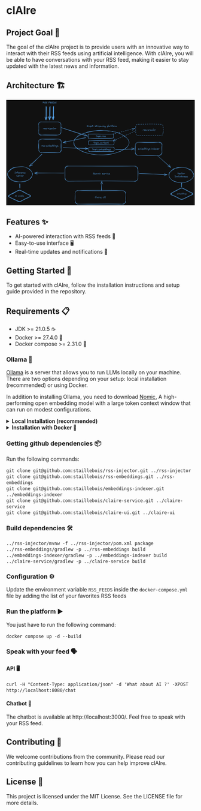 # clAIre

## Project Goal 🎯

The goal of the clAIre project is to provide users with an innovative way to interact with their RSS feeds using artificial intelligence. With clAIre, you will be able to have conversations with your RSS feed, making it easier to stay updated with the latest news and information.

## Architecture 🏗️

![arch.png](./schema/arch.png)

## Features ✨

- AI-powered interaction with RSS feeds 🤖
- Easy-to-use interface 🖥️
- Real-time updates and notifications 🔔

## Getting Started 🚀

To get started with clAIre, follow the installation instructions and setup guide provided in the repository.

## Requirements 📋

- JDK >= 21.0.5 ☕
- Docker >= 27.4.0 🐳
- Docker compose >= 2.31.0 🐙

### Ollama 🧠

[Ollama](https://ollama.com/) is a server that allows you to run LLMs locally on your machine. There are two options depending on your setup: local installation (recommended) or using Docker.

In addition to installing Ollama, you need to download [Nomic](https://ollama.com/library/nomic-embed-text), A high-performing open embedding model with a large token context window that can run on modest configurations.

<details>
    <summary><b>Local Installation (recommended)</b></summary>

This installation will allow Ollama to [take advantage of the GPU](https://github.com/ollama/ollama/blob/main/docs/gpu.md) on your machine. Follow the instructions at [https://ollama.com/download](https://ollama.com/download).

Once installed and running, download the model with `ollama pull nomic-embed-text:latest`.

To chat with the model, run `ollama run nomic-embed-text:latest` and say something, for example, "Hello, how are you?" 💬

</details>

<details>
    <summary><b>Installation with Docker 🐳</b></summary>

If local installation is not possible, run Ollama by executing the following command:

```
docker compose up ollama
```

Once running, load the wanted models with

```
docker exec -it ollama ollama pull nomic-embed-text:latest
docker exec -it ollama ollama pull wizardlm2
docker exec -it ollama ollama pull deepseek-r1:7b
```

</details>

### Getting github dependencies 📦

Run the following commands:

```
git clone git@github.com:staillebois/rss-injector.git ../rss-injector
git clone git@github.com:staillebois/rss-embeddings.git ../rss-embeddings
git clone git@github.com:staillebois/embeddings-indexer.git ../embeddings-indexer
git clone git@github.com:staillebois/claire-service.git ../claire-service
git clone git@github.com:staillebois/claire-ui.git ../claire-ui
```

### Build dependencies 🛠️

```
../rss-injector/mvnw -f ../rss-injector/pom.xml package
../rss-embeddings/gradlew -p ../rss-embeddings build
../embeddings-indexer/gradlew -p ../embeddings-indexer build
../claire-service/gradlew -p ../claire-service build
```

### Configuration ⚙️

Update the environment variable `RSS_FEEDS` inside the `docker-compose.yml` file by adding the list of your favorites RSS feeds

### Run the platform ▶️

You just have to run the following command:

```
docker compose up -d --build
```

### Speak with your feed 🗣️


#### API 🖥️

```
curl -H "Content-Type: application/json" -d 'What about AI ?' -XPOST http://localhost:8080/chat
```

#### Chatbot 🤖

The chatbot is available at http://localhost:3000/. Feel free to speak with your RSS feed.

## Contributing 🤝

We welcome contributions from the community. Please read our contributing guidelines to learn how you can help improve clAIre.

## License 📄

This project is licensed under the MIT License. See the LICENSE file for more details.